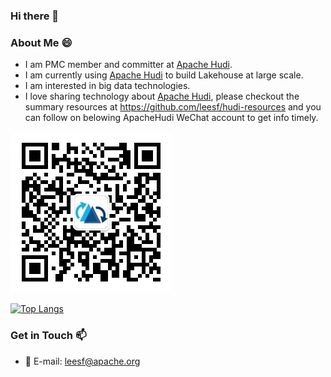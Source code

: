 ### Hi there 👋



### About Me 😄

- I am PMC member and committer at [Apache Hudi](https://github.com/apache/hudi).
- I am currently using [Apache Hudi](https://github.com/apache/hudi) to build Lakehouse at large scale.
- I am interested in big data technologies.
- I love sharing technology about [Apache Hudi](https://github.com/apache/hudi), please checkout the summary resources at https://github.com/leesf/hudi-resources and you can follow on belowing ApacheHudi WeChat account to get info timely.

![](./apachehudi.jpg)


[![Top Langs](https://github-readme-stats.vercel.app/api?username=leesf&show_icons=true&hide_title=true&hide_border=true)](https://github.com/leesf)

### Get in Touch 📫

- 📮&nbsp;E-mail: [leesf@apache.org](mailto:leesf@apache.org)
